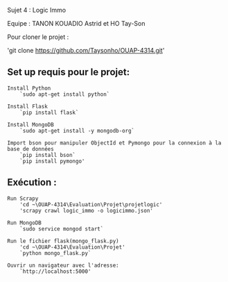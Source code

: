 Sujet 4 : Logic Immo

Equipe : TANON KOUADIO Astrid et HO Tay-Son

Pour cloner le projet : 

'git clone https://github.com/Taysonho/OUAP-4314.git'

## Set up requis pour le projet:

	Install Python
		`sudo apt-get install python`
		
	Install Flask 
		`pip install flask`
		
	Install MongoDB 
		`sudo apt-get install -y mongodb-org`
			
	Import bson pour manipuler ObjectId et Pymongo pour la connexion à la base de données
		`pip install bson`
		`pip install pymongo'
		

## Exécution :

	Run Scrapy
		'cd ~\OUAP-4314\Evaluation\Projet\projetlogic'
		'scrapy crawl logic_immo -o logicimmo.json'
		
	Run MongoDB
		`sudo service mongod start`
	
	Run le fichier flask(mongo_flask.py)
		'cd ~\OUAP-4314\Evaluation\Projet'
		`python mongo_flask.py`

	Ouvrir un navigateur avec l'adresse:
		`http://localhost:5000'
		





